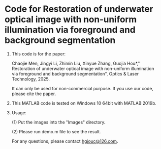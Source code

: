 # Code for Restoration of underwater optical image with non-uniform illumination via foreground and background segmentation

1. This code is for the paper:

   Chaojie Men, Jingyi Li, Zhimin Liu, Xinyue Zhang, Guojia Hou*," Restoration of underwater optical image with non-uniform illumination via foreground and background segmentation", Optics & Laser Technology, 2025.

   It can only be used for non-commercial purpose. If you use our code, please cite the paper.
2. This MATLAB code is tested on Windows 10 64bit with MATLAB 2019b.

3. Usage:

   (1) Put the images into the "Images" directory.
   
   (2) Please run demo.m file to see the result.

   For any questions, please contact hgjouc@126.com.
